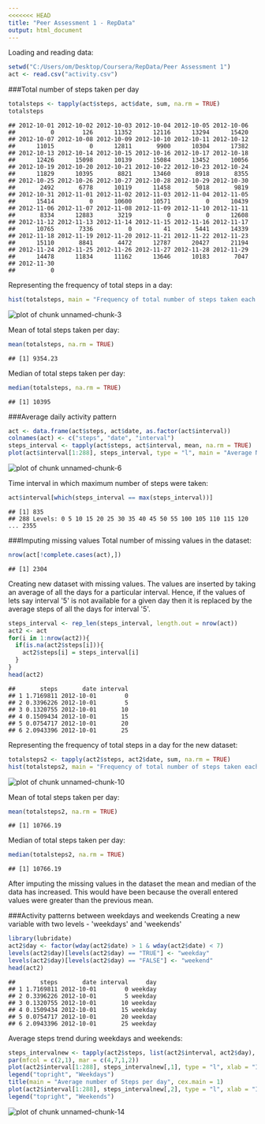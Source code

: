```yaml
---
<<<<<<< HEAD
title: "Peer Assessment 1 - RepData"
output: html_document
---
```


Loading and reading data:

```r
setwd("C:/Users/om/Desktop/Coursera/RepData/Peer Assessment 1")
act <- read.csv("activity.csv")
```

###Total number of steps taken per day

```r
totalsteps <- tapply(act$steps, act$date, sum, na.rm = TRUE)
totalsteps
```

```
## 2012-10-01 2012-10-02 2012-10-03 2012-10-04 2012-10-05 2012-10-06 
##          0        126      11352      12116      13294      15420 
## 2012-10-07 2012-10-08 2012-10-09 2012-10-10 2012-10-11 2012-10-12 
##      11015          0      12811       9900      10304      17382 
## 2012-10-13 2012-10-14 2012-10-15 2012-10-16 2012-10-17 2012-10-18 
##      12426      15098      10139      15084      13452      10056 
## 2012-10-19 2012-10-20 2012-10-21 2012-10-22 2012-10-23 2012-10-24 
##      11829      10395       8821      13460       8918       8355 
## 2012-10-25 2012-10-26 2012-10-27 2012-10-28 2012-10-29 2012-10-30 
##       2492       6778      10119      11458       5018       9819 
## 2012-10-31 2012-11-01 2012-11-02 2012-11-03 2012-11-04 2012-11-05 
##      15414          0      10600      10571          0      10439 
## 2012-11-06 2012-11-07 2012-11-08 2012-11-09 2012-11-10 2012-11-11 
##       8334      12883       3219          0          0      12608 
## 2012-11-12 2012-11-13 2012-11-14 2012-11-15 2012-11-16 2012-11-17 
##      10765       7336          0         41       5441      14339 
## 2012-11-18 2012-11-19 2012-11-20 2012-11-21 2012-11-22 2012-11-23 
##      15110       8841       4472      12787      20427      21194 
## 2012-11-24 2012-11-25 2012-11-26 2012-11-27 2012-11-28 2012-11-29 
##      14478      11834      11162      13646      10183       7047 
## 2012-11-30 
##          0
```

Representing the frequency of total steps in a day:

```r
hist(totalsteps, main = "Frequency of total number of steps taken each day", xlab = "Total Number of steps each day", ylab = "Number of days")
```

![plot of chunk unnamed-chunk-3](figure/unnamed-chunk-3-1.png) 

Mean of total steps taken per day:

```r
mean(totalsteps, na.rm = TRUE)
```

```
## [1] 9354.23
```

Median of total steps taken per day:

```r
median(totalsteps, na.rm = TRUE)
```

```
## [1] 10395
```

###Average daily activity pattern

```r
act <- data.frame(act$steps, act$date, as.factor(act$interval))
colnames(act) <- c("steps", "date", "interval")
steps_interval <- tapply(act$steps, act$interval, mean, na.rm = TRUE)
plot(act$interval[1:288], steps_interval, type = "l", main = "Average Number of steps taken across all days", xlab = "Time Interval", ylab = "Average number of steps")
```

![plot of chunk unnamed-chunk-6](figure/unnamed-chunk-6-1.png) 

Time interval in which maximum number of steps were taken:

```r
act$interval[which(steps_interval == max(steps_interval))]
```

```
## [1] 835
## 288 Levels: 0 5 10 15 20 25 30 35 40 45 50 55 100 105 110 115 120 ... 2355
```

###Imputing missing values
Total number of missing values in the dataset:

```r
nrow(act[!complete.cases(act),])
```

```
## [1] 2304
```

Creating new dataset with missing values. The values are inserted by taking an average of all the days for a particular interval. Hence, if the values of lets say interval '5' is not available for a given day then it is replaced by the average steps of all the days for interval '5'.

```r
steps_interval <- rep_len(steps_interval, length.out = nrow(act))
act2 <- act
for(i in 1:nrow(act2)){
  if(is.na(act2$steps[i])){
    act2$steps[i] = steps_interval[i]
  }
}
head(act2)
```

```
##       steps       date interval
## 1 1.7169811 2012-10-01        0
## 2 0.3396226 2012-10-01        5
## 3 0.1320755 2012-10-01       10
## 4 0.1509434 2012-10-01       15
## 5 0.0754717 2012-10-01       20
## 6 2.0943396 2012-10-01       25
```

Representing the frequency of total steps in a day for the new dataset:

```r
totalsteps2 <- tapply(act2$steps, act2$date, sum, na.rm = TRUE)
hist(totalsteps2, main = "Frequency of total number of steps taken each day", xlab = "Total Number of steps each day", ylab = "Number of days")
```

![plot of chunk unnamed-chunk-10](figure/unnamed-chunk-10-1.png) 

Mean of total steps taken per day:

```r
mean(totalsteps2, na.rm = TRUE)
```

```
## [1] 10766.19
```

Median of total steps taken per day:

```r
median(totalsteps2, na.rm = TRUE)
```

```
## [1] 10766.19
```
After imputing the missing values in the dataset the mean and median of the data has increased. This would have been because the overall entered values were greater than the previous mean.

###Activity patterns between weekdays and weekends
Creating a new variable with two levels - 'weekdays' and 'weekends'

```r
library(lubridate)
act2$day <- factor(wday(act2$date) > 1 & wday(act2$date) < 7)
levels(act2$day)[levels(act2$day) == "TRUE"] <- "weekday"
levels(act2$day)[levels(act2$day) == "FALSE"] <- "weekend"
head(act2)
```

```
##       steps       date interval     day
## 1 1.7169811 2012-10-01        0 weekday
## 2 0.3396226 2012-10-01        5 weekday
## 3 0.1320755 2012-10-01       10 weekday
## 4 0.1509434 2012-10-01       15 weekday
## 5 0.0754717 2012-10-01       20 weekday
## 6 2.0943396 2012-10-01       25 weekday
```

Average steps trend during weekdays and weekends:

```r
steps_intervalnew <- tapply(act2$steps, list(act2$interval, act2$day), mean, na.rm = TRUE)
par(mfcol = c(2,1), mar = c(4,7,1,2))
plot(act2$interval[1:288], steps_intervalnew[,1], type = "l", xlab = "Interval", ylab = "Number of steps")
legend("topright", "Weekdays")
title(main = "Average number of Steps per day", cex.main = 1)
plot(act2$interval[1:288], steps_intervalnew[,2], type = "l", xlab = "Interval", ylab = "Number of steps")
legend("topright", "Weekends")
```

![plot of chunk unnamed-chunk-14](figure/unnamed-chunk-14-1.png) 
